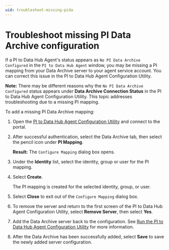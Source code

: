 ```yaml
---
uid: troubleshoot-missing-pida
---
```


# Troubleshoot missing PI Data Archive configuration

If a PI to Data Hub Agent's status appears as `No PI Data Archive Configured` in the `PI to Data Hub Agent` window, you may be missing a PI mapping from your Data Archive server to your agent service account. You can correct this issue in the PI to Data Hub Agent Configuration Utility.

**Note:** There may be different reasons why the `No PI Data Archive Configured` status appears under **Data Archive Connection Status** in the PI to Data Hub Agent Configuration Utility. This topic addresses troubleshooting due to a missing PI mapping.

To add a missing PI Data Archive mapping:

1. Open the [PI to Data Hub Agent Configuration Utility](xref:pi-to-ocs-utility) and connect to the portal.

1. After successful authentication, select the Data Archive tab, then select the pencil icon under **PI Mapping**.  

    **Result:** The `Configure Mapping` dialog box opens.

1. Under the **Identity** list, select the identity, group or user for the PI mapping.

1. Select **Create**.

   The PI mapping is created for the selected identity, group, or user.

1. Select **Close** to exit out of the `Configure Mapping` dialog box. 

1. To remove the server and return to the first screen of the PI to Data Hub Agent Configuration Utility, select **Remove Server**, then select **Yes**.

1. Add the Data Archive server back to the configuration. See [Run the PI to Data Hub Agent Configuration Utility](xref:pi-to-ocs-utility) for more information.  

1. After the Data Archive has been successfully added, select **Save** to save the newly added server configuration.
